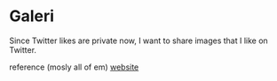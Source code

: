 # Galeri

Since Twitter likes are private now, I want to share images that I like on Twitter.

reference (mosly all of em) [website](https://joulev.dev/apps/irasuto)
